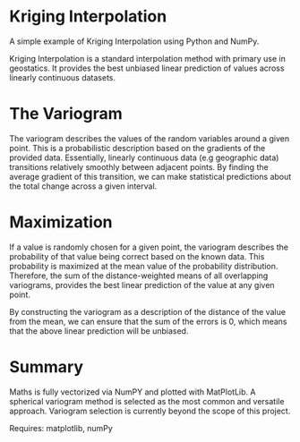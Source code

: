 # Kriging Interpolation

A simple example of Kriging Interpolation using Python and NumPy.

Kriging Interpolation is a standard interpolation method with primary use in geostatics. It provides the best unbiased linear prediction of values across linearly continuous datasets. 

# The Variogram

The variogram describes the values of the random variables around a given point. This is a probabilistic description based on the gradients of the provided data. Essentially, linearly continuous data (e.g geographic data) transitions relatively smoothly between adjacent points. By finding the average gradient of this transition, we can make statistical predictions about the total change across a given interval.

# Maximization

If a value is randomly chosen for a given point, the variogram describes the probability of that value being correct based on the known data. This probability is maximized at the mean value of the probability distribution. Therefore, the sum of the distance-weighted means of all overlapping variograms, provides the best linear prediction of the value at any given point.

By constructing the variogram as a description of the distance of the value from the mean, we can ensure that the sum of the errors is 0, which means that the above linear prediction will be unbiased.

# Summary

Maths is fully vectorized via NumPY and plotted with MatPlotLib. A spherical variogram method is selected as the most common and versatile approach. Variogram selection is currently beyond the scope of this project.

Requires: matplotlib, numPy
